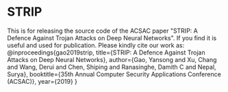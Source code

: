 # STRIP
This is for releasing the source code of the ACSAC paper "STRIP: A Defence Against Trojan Attacks on Deep Neural Networks".
If you find it is useful and used for publication. Please kindly cite our work as:
@inproceedings{gao2019strip,
  title={STRIP: A Defence Against Trojan Attacks on Deep Neural Networks},
  author={Gao, Yansong and Xu, Chang and Wang, Derui and Chen, Shiping and Ranasinghe, Damith C and Nepal, Surya},
  booktitle={35th Annual Computer Security Applications Conference (ACSAC)},
  year={2019}
}
